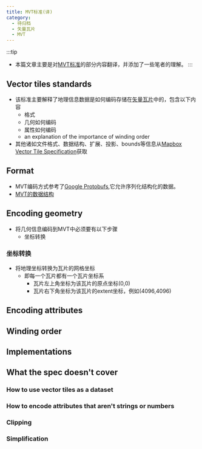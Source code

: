```yaml
---
title: MVT标准(译)
category:
  - 待归档
  - 矢量瓦片
  - MVT
---
```


:::tip
- 本篇文章主要是对[MVT标准](https://docs.mapbox.com/data/tilesets/guides/vector-tiles-standards/)的部分内容翻译，并添加了一些笔者的理解。
:::
## Vector tiles standards
- 该标准主要解释了地理信息数据是如何编码存储在[矢量瓦片](https://docs.mapbox.com/help/glossary/vector-tiles/)中的，包含以下内容
  - 格式
  - 几何如何编码
  - 属性如何编码
  - an explanation of the importance of winding order
- 其他诸如文件格式、数据结构、扩展、投影、bounds等信息从[Mapbox Vector Tile Specification](https://github.com/mapbox/vector-tile-spec)获取
## Format
- MVT编码方式参考了[Google Protobufs](https://github.com/protocolbuffers/protobuf),它允许序列化结构化的数据。
- [MVT的数据结构](https://github.com/mapbox/vector-tile-spec/blob/master/2.1/vector_tile.proto)
## Encoding geometry
- 将几何信息编码到MVT中必须要有以下步骤
  - 坐标转换
### 坐标转换
- 将地理坐标转换为瓦片的网格坐标
  - 即每一个瓦片都有一个瓦片坐标系
    - 瓦片左上角坐标为该瓦片的原点坐标(0,0)
    - 瓦片右下角坐标为该瓦片的extent坐标，例如(4096,4096)
## Encoding attributes
## Winding order
## Implementations
## What the spec doesn't cover
### How to use vector tiles as a dataset
### How to encode attributes that aren't strings or numbers
### Clipping
### Simplification